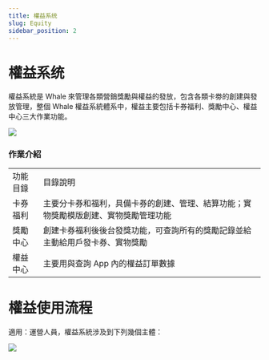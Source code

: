 ```yaml
---
title: 權益系统
slug: Equity
sidebar_position: 2
---
```



# 權益系统

權益系統是 Whale 來管理各類營銷獎勵與權益的發放，包含各類卡劵的創建與發放管理，整個 Whale 權益系統體系中，權益主要包括卡券福利、獎勵中心、權益中心三大作業功能。

<img src="/assets/RLF9b0opRoZmx0xyz7AcbrVonYg.jpeg"/>

### **作業介紹**

|   |   |
|---|---|
|功能目錄 | 目錄說明|
|卡券福利 | 主要分卡券和福利，具備卡券的創建、管理、結算功能；實物獎勵模版創建、實物獎勵管理功能|
|獎勵中心 | 創建卡券福利後後台發獎功能，可查詢所有的獎勵記錄並給主動給用戶發卡券、實物獎勵|
|權益中心 | 主要用與查詢 App 內的權益訂單數據|

# **權益使用流程**

適用：運營人員，權益系統涉及到下列幾個主體：

<img src="/assets/U3DBb2alnosrtqx3mrrctrt3nKb.jpeg"/>

